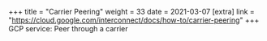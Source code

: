 +++
title = "Carrier Peering"
weight = 33
date = 2021-03-07
[extra]
link = "https://cloud.google.com/interconnect/docs/how-to/carrier-peering"
+++
GCP service: Peer through a carrier

